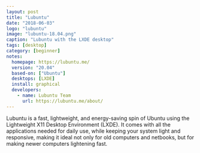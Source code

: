 ```yaml
---
layout: post
title: "Lubuntu"
date: "2018-06-03"
logo: "lubuntu"
image: "lubuntu-18.04.png"
caption: "Lubuntu with the LXDE desktop"
tags: [desktop]
category: [beginner]
notes:
  homepage: https://lubuntu.me/
  version: "20.04"
  based-on: ["Ubuntu"]
  desktops: [LXDE]
  install: graphical
  developers:
    - name: Lubuntu Team
      url: https://lubuntu.me/about/
---
```


Lubuntu is a fast, lightweight, and energy-saving spin of Ubuntu using the Lightweight X11 Desktop Environment (LXDE). It comes with all the applications needed for daily use, while keeping your system light and responsive, making it ideal not only for old computers and netbooks, but for making newer computers lightening fast.